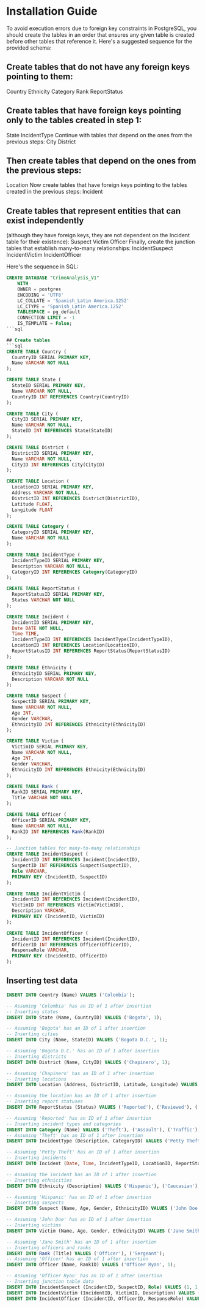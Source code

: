 # Installation Guide

To avoid execution errors due to foreign key constraints in PostgreSQL, you should create the tables in an order that ensures any given table is created before other tables that reference it. Here's a suggested sequence for the provided schema:

## Create tables that do not have any foreign keys pointing to them:

Country
Ethnicity
Category
Rank
ReportStatus

## Create tables that have foreign keys pointing only to the tables created in step 1:

State
IncidentType
Continue with tables that depend on the ones from the previous steps:
City
District

## Then create tables that depend on the ones from the previous steps:
Location
Now create tables that have foreign keys pointing to the tables created in the previous steps:
Incident

## Create tables that represent entities that can exist independently

(although they have foreign keys, they are not dependent on the Incident table for their existence):
Suspect
Victim
Officer
Finally, create the junction tables that establish many-to-many relationships:
IncidentSuspect
IncidentVictim
IncidentOfficer

Here's the sequence in SQL:

```sql
CREATE DATABASE "CrimeAnalysis_V1"
    WITH
    OWNER = postgres
    ENCODING = 'UTF8'
    LC_COLLATE = 'Spanish_Latin America.1252'
    LC_CTYPE = 'Spanish_Latin America.1252'
    TABLESPACE = pg_default
    CONNECTION LIMIT = -1
    IS_TEMPLATE = False;
```sql

## Create tables
```sql
CREATE TABLE Country (
  CountryID SERIAL PRIMARY KEY,
  Name VARCHAR NOT NULL
);

CREATE TABLE State (
  StateID SERIAL PRIMARY KEY,
  Name VARCHAR NOT NULL,
  CountryID INT REFERENCES Country(CountryID)
);

CREATE TABLE City (
  CityID SERIAL PRIMARY KEY,
  Name VARCHAR NOT NULL,
  StateID INT REFERENCES State(StateID)
);

CREATE TABLE District (
  DistrictID SERIAL PRIMARY KEY,
  Name VARCHAR NOT NULL,
  CityID INT REFERENCES City(CityID)
);

CREATE TABLE Location (
  LocationID SERIAL PRIMARY KEY,
  Address VARCHAR NOT NULL,
  DistrictID INT REFERENCES District(DistrictID),
  Latitude FLOAT,
  Longitude FLOAT
);

CREATE TABLE Category (
  CategoryID SERIAL PRIMARY KEY,
  Name VARCHAR NOT NULL
);

CREATE TABLE IncidentType (
  IncidentTypeID SERIAL PRIMARY KEY,
  Description VARCHAR NOT NULL,
  CategoryID INT REFERENCES Category(CategoryID)
);

CREATE TABLE ReportStatus (
  ReportStatusID SERIAL PRIMARY KEY,
  Status VARCHAR NOT NULL
);

CREATE TABLE Incident (
  IncidentID SERIAL PRIMARY KEY,
  Date DATE NOT NULL,
  Time TIME,
  IncidentTypeID INT REFERENCES IncidentType(IncidentTypeID),
  LocationID INT REFERENCES Location(LocationID),
  ReportStatusID INT REFERENCES ReportStatus(ReportStatusID)
);

CREATE TABLE Ethnicity (
  EthnicityID SERIAL PRIMARY KEY,
  Description VARCHAR NOT NULL
);

CREATE TABLE Suspect (
  SuspectID SERIAL PRIMARY KEY,
  Name VARCHAR NOT NULL,
  Age INT,
  Gender VARCHAR,
  EthnicityID INT REFERENCES Ethnicity(EthnicityID)
);

CREATE TABLE Victim (
  VictimID SERIAL PRIMARY KEY,
  Name VARCHAR NOT NULL,
  Age INT,
  Gender VARCHAR,
  EthnicityID INT REFERENCES Ethnicity(EthnicityID)
);

CREATE TABLE Rank (
  RankID SERIAL PRIMARY KEY,
  Title VARCHAR NOT NULL
);

CREATE TABLE Officer (
  OfficerID SERIAL PRIMARY KEY,
  Name VARCHAR NOT NULL,
  RankID INT REFERENCES Rank(RankID)
);

-- Junction tables for many-to-many relationships
CREATE TABLE IncidentSuspect (
  IncidentID INT REFERENCES Incident(IncidentID),
  SuspectID INT REFERENCES Suspect(SuspectID),
  Role VARCHAR,
  PRIMARY KEY (IncidentID, SuspectID)
);

CREATE TABLE IncidentVictim (
  IncidentID INT REFERENCES Incident(IncidentID),
  VictimID INT REFERENCES Victim(VictimID),
  Description VARCHAR,
  PRIMARY KEY (IncidentID, VictimID)
);

CREATE TABLE IncidentOfficer (
  IncidentID INT REFERENCES Incident(IncidentID),
  OfficerID INT REFERENCES Officer(OfficerID),
  ResponseRole VARCHAR,
  PRIMARY KEY (IncidentID, OfficerID)
);
```


##  Inserting test data
```sql
INSERT INTO Country (Name) VALUES ('Colombia');

-- Assuming 'Colombia' has an ID of 1 after insertion
-- Inserting states
INSERT INTO State (Name, CountryID) VALUES ('Bogota', 1);

-- Assuming 'Bogota' has an ID of 1 after insertion
-- Inserting cities
INSERT INTO City (Name, StateID) VALUES ('Bogota D.C.', 1);

-- Assuming 'Bogota D.C.' has an ID of 1 after insertion
-- Inserting districts
INSERT INTO District (Name, CityID) VALUES ('Chapinero', 1);

-- Assuming 'Chapinero' has an ID of 1 after insertion
-- Inserting locations
INSERT INTO Location (Address, DistrictID, Latitude, Longitude) VALUES ('Carrera 13 #53-20', 1, 4.6473, -74.0962);

-- Assuming the location has an ID of 1 after insertion
-- Inserting report statuses
INSERT INTO ReportStatus (Status) VALUES ('Reported'), ('Reviewed'), ('Closed');

-- Assuming 'Reported' has an ID of 1 after insertion
-- Inserting incident types and categories
INSERT INTO Category (Name) VALUES ('Theft'), ('Assault'), ('Traffic');
-- Assuming 'Theft' has an ID of 1 after insertion
INSERT INTO IncidentType (Description, CategoryID) VALUES ('Petty Theft', 1), ('Armed Robbery', 1);

-- Assuming 'Petty Theft' has an ID of 1 after insertion
-- Inserting incidents
INSERT INTO Incident (Date, Time, IncidentTypeID, LocationID, ReportStatusID) VALUES ('2023-11-01', '08:00:00', 1, 1, 1);

-- Assuming the incident has an ID of 1 after insertion
-- Inserting ethnicities
INSERT INTO Ethnicity (Description) VALUES ('Hispanic'), ('Caucasian'), ('African American');

-- Assuming 'Hispanic' has an ID of 1 after insertion
-- Inserting suspects
INSERT INTO Suspect (Name, Age, Gender, EthnicityID) VALUES ('John Doe', 30, 'Male', 1);

-- Assuming 'John Doe' has an ID of 1 after insertion
-- Inserting victims
INSERT INTO Victim (Name, Age, Gender, EthnicityID) VALUES ('Jane Smith', 25, 'Female', 1);

-- Assuming 'Jane Smith' has an ID of 1 after insertion
-- Inserting officers and ranks
INSERT INTO Rank (Title) VALUES ('Officer'), ('Sergeant');
-- Assuming 'Officer' has an ID of 1 after insertion
INSERT INTO Officer (Name, RankID) VALUES ('Officer Ryan', 1);

-- Assuming 'Officer Ryan' has an ID of 1 after insertion
-- Inserting junction table data
INSERT INTO IncidentSuspect (IncidentID, SuspectID, Role) VALUES (1, 1, 'Perpetrator');
INSERT INTO IncidentVictim (IncidentID, VictimID, Description) VALUES (1, 1, 'Robbery Victim');
INSERT INTO IncidentOfficer (IncidentID, OfficerID, ResponseRole) VALUES (1, 1, 'Responder');
```

